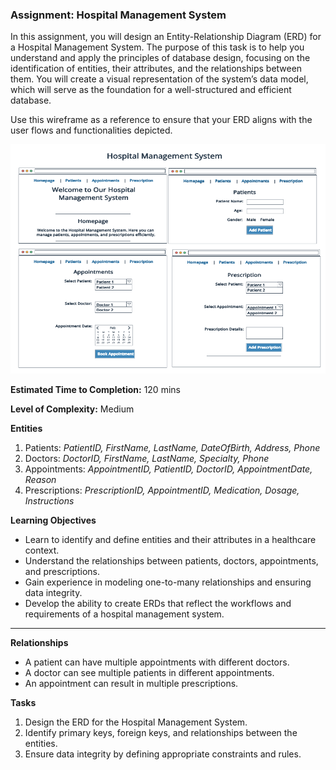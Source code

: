 ### Assignment: Hospital Management System

In this assignment, you will design an Entity-Relationship Diagram (ERD) for a Hospital Management System. The purpose of this task is to help you understand and apply the principles of database design, focusing on the identification of entities, their attributes, and the relationships between them. You will create a visual representation of the system’s data model, which will serve as the foundation for a well-structured and efficient database.

Use this wireframe as a reference to ensure that your ERD aligns with the user flows and functionalities depicted.

![Hospital Management](/04%20-%20ERD/HMS.png)


**Estimated Time to Completion:** 120 mins

**Level of Complexity:** Medium

**Entities**
1. Patients: *PatientID, FirstName, LastName, DateOfBirth, Address, Phone*
2. Doctors: *DoctorID, FirstName, LastName, Specialty, Phone*
3. Appointments: *AppointmentID, PatientID, DoctorID, AppointmentDate, Reason*
4. Prescriptions: *PrescriptionID, AppointmentID, Medication, Dosage, Instructions*


**Learning Objectives**
- Learn to identify and define entities and their attributes in a healthcare context.
- Understand the relationships between patients, doctors, appointments, and prescriptions.
- Gain experience in modeling one-to-many relationships and ensuring data integrity.
- Develop the ability to create ERDs that reflect the workflows and requirements of a hospital management system.

---

**Relationships**
- A patient can have multiple appointments with different doctors.
- A doctor can see multiple patients in different appointments.
- An appointment can result in multiple prescriptions.

**Tasks**
1. Design the ERD for the Hospital Management System.
2. Identify primary keys, foreign keys, and relationships between the entities.
3. Ensure data integrity by defining appropriate constraints and rules.